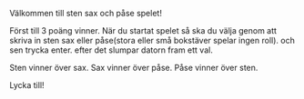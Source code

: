 Välkommen till sten sax och påse spelet!

Först till 3 poäng vinner.
När du startat spelet så ska du välja genom att skriva in sten sax eller påse(stora eller små bokstäver spelar ingen roll).
och sen trycka enter.
efter det slumpar datorn fram ett val.

Sten vinner över sax.
Sax vinner över påse.
Påse vinner över sten.

Lycka till!
